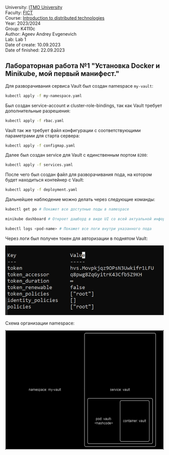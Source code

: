 University: [ITMO University](https://itmo.ru/ru/)\
Faculty: [FICT](https://fict.itmo.ru)\
Course: [Introduction to distributed technologies](https://github.com/itmo-ict-faculty/introduction-to-distributed-technologies)\
Year: 2023/2024\
Group: K4110c\
Author: Ageev Andrey Evgenevich\
Lab: Lab 1\
Date of create: 10.09.2023\
Date of finished: 22.09.2023
## Лабораторная работа №1 "Установка Docker и Minikube, мой первый манифест."

Для разворачивания сервиса Vault был создан namespace ```my-vault```:

```bash 
kubectl apply -f my-namespace.yaml
```

Был создан service-account и сluster-role-bindings, так как Vault требует дополнительные разрешения:

```bash 
kubectl apply -f rbac.yaml
```

Vault так же требует файл конфигурации с соответствующими параметрами для старта сервера:

```bash 
kubectl apply -f configmap.yaml
```

Далее был создан service для Vault с единственным портом ```8200```:

```bash 
kubectl apply -f services.yaml
```

После чего был создан файл для разворачивания пода, на котором будет находиться контейнер с Vault:

```bash 
kubectl apply -f deployment.yaml
```

Дальнейшее наблюдение можно делать через следующие команды:

```bash 
kubectl get po # Покажет все доступные поды в namespace
```

```bash 
minikube dashboard # Откроет дашборд в виде UI со всей актуальной информации по каждому namespace
```

```bash 
kubectl logs <pod-name> # Покажет все логи внутри указанного пода
```

Через логи был получен токен для авторизации в поднятом Vault:

![Токен авторизации](res/token.png)

Схема организации namespace:

![Токен авторизации](res/lab1.png)